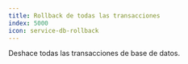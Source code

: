 ```yaml
---
title: Rollback de todas las transacciones
index: 5000
icon: service-db-rollback
---
```


Deshace todas las transacciones de base de datos.